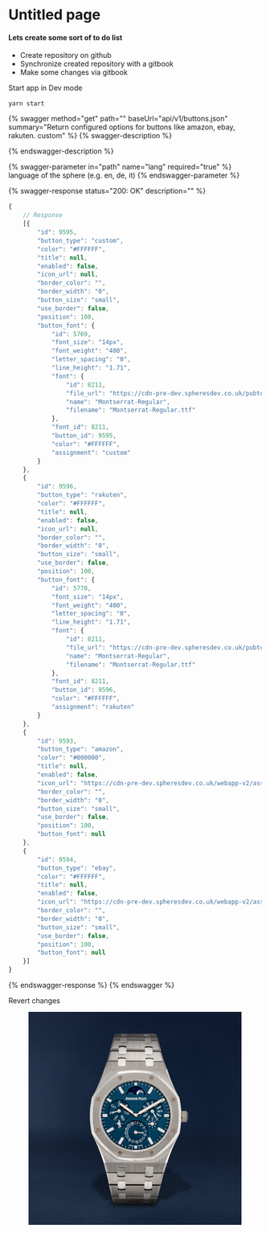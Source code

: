 # Untitled page

#### Lets create some sort of to do list

* Create repository on github
* Synchronize created repository with a gitbook
* Make some changes via gitbook

Start app in Dev mode

```
yarn start
```

{% swagger method="get" path="" baseUrl="api/v1/buttons.json" summary="Return configured options for buttons like amazon, ebay, rakuten. custom" %}
{% swagger-description %}

{% endswagger-description %}

{% swagger-parameter in="path" name="lang" required="true" %}
language of the sphere (e.g. en, de, it)
{% endswagger-parameter %}

{% swagger-response status="200: OK" description="" %}
```javascript
{
    // Response
    [{
        "id": 9595,
        "button_type": "custom",
        "color": "#FFFFFF",
        "title": null,
        "enabled": false,
        "icon_url": null,
        "border_color": "",
        "border_width": "0",
        "button_size": "small",
        "use_border": false,
        "position": 100,
        "button_font": {
            "id": 5769,
            "font_size": "14px",
            "font_weight": "400",
            "letter_spacing": "0",
            "line_height": "1.71",
            "font": {
                "id": 8211,
                "file_url": "https://cdn-pre-dev.spheresdev.co.uk/pubtool-images/nn9qglkhakh74118ycl7d5ylfgz6",
                "name": "Montserrat-Regular",
                "filename": "Montserrat-Regular.ttf"
            },
            "font_id": 8211,
            "button_id": 9595,
            "color": "#FFFFFF",
            "assignment": "custom"
        }
    },
    {
        "id": 9596,
        "button_type": "rakuten",
        "color": "#FFFFFF",
        "title": null,
        "enabled": false,
        "icon_url": null,
        "border_color": "",
        "border_width": "0",
        "button_size": "small",
        "use_border": false,
        "position": 100,
        "button_font": {
            "id": 5770,
            "font_size": "14px",
            "font_weight": "400",
            "letter_spacing": "0",
            "line_height": "1.71",
            "font": {
                "id": 8211,
                "file_url": "https://cdn-pre-dev.spheresdev.co.uk/pubtool-images/nn9qglkhakh74118ycl7d5ylfgz6",
                "name": "Montserrat-Regular",
                "filename": "Montserrat-Regular.ttf"
            },
            "font_id": 8211,
            "button_id": 9596,
            "color": "#FFFFFF",
            "assignment": "rakuten"
        }
    },
    {
        "id": 9593,
        "button_type": "amazon",
        "color": "#000000",
        "title": null,
        "enabled": false,
        "icon_url": "https://cdn-pre-dev.spheresdev.co.uk/webapp-v2/assets/img/icons/amazon.svg",
        "border_color": "",
        "border_width": "0",
        "button_size": "small",
        "use_border": false,
        "position": 100,
        "button_font": null
    },
    {
        "id": 9594,
        "button_type": "ebay",
        "color": "#FFFFFF",
        "title": null,
        "enabled": false,
        "icon_url": "https://cdn-pre-dev.spheresdev.co.uk/webapp-v2/assets/img/icons/ebay.svg",
        "border_color": "",
        "border_width": "0",
        "button_size": "small",
        "use_border": false,
        "position": 100,
        "button_font": null
    }]
}
```
{% endswagger-response %}
{% endswagger %}

Revert changes

<figure><img src=".gitbook/assets/75007.png" alt=""><figcaption></figcaption></figure>
